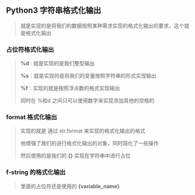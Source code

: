 ## Python3 字符串格式化输出

> 就是实现的是将我们的数据按照某种需求实现的格式化输出的要求，这个就是格式化输出

### 占位符格式化输出

> **%d** : 就是实现的是我们整型输出 
>
> **%s**：就是实现的是将我们的变量按照字符串的形式实现输出
>
> **%f**：实现的就是按照浮点数的格式实现输出
>
> 同时在 %和d 之间只可以使用数字来实现添加其他的空格的



### format 格式化输出

> 实现的就是 通过 str.format 来实现的格式化输出的格式
>
> 他增强了我们的进行格式化输出的对象，同时简化了一些操作
>
> 然后使用的是我们的 **{}** 实现在字符串中进行占位



### f-string 的格式化输出

> 里面的占位符还是使用的 **{variable_name}**